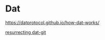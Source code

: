# Dat

https://datprotocol.github.io/how-dat-works/

[resurrecting dat-git](b3f0b384-7999-4e66-ab4b-14d8b9176db0.md)
